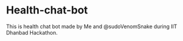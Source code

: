 # Health-chat-bot


This is health chat bot made by Me and @sudoVenomSnake during IIT Dhanbad Hackathon. 